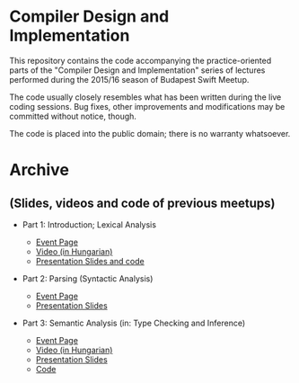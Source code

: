 Compiler Design and Implementation
==========

This repository contains the code accompanying the practice-oriented
parts of the "Compiler Design and Implementation" series of lectures
performed during the 2015/16 season of Budapest Swift Meetup.

The code usually closely resembles what has been written during
the live coding sessions. Bug fixes, other improvements and
modifications may be committed without notice, though.

The code is placed into the public domain; there is no warranty
whatsoever.

Archive
==========
(Slides, videos and code of previous meetups)
--------

* Part 1: Introduction; Lexical Analysis
	* [Event Page](http://www.meetup.com/swiftmeetup/events/224073016/)
	* [Video (in Hungarian)](https://www.youtube.com/watch?v=XIpuHfgIey4)
	* [Presentation Slides and code](https://dl.dropboxusercontent.com/u/4960980/Swift_Meetup_BP_Compiler_Design_Part_1.zip)

* Part 2: Parsing (Syntactic Analysis)
	* [Event Page](http://www.meetup.com/swiftmeetup/events/225904991/)
	* [Presentation Slides](https://dl.dropboxusercontent.com/u/4960980/Swift_Compiler_Design_2.pdf)

* Part 3: Semantic Analysis (in: Type Checking and Inference)
	* [Event Page](http://www.meetup.com/swiftmeetup/events/226880052/)
	* [Video (in Hungarian)](https://www.youtube.com/watch?v=1si_CDdebpc)
	* [Presentation Slides](https://dl.dropboxusercontent.com/u/4960980/Swift_Compiler_Design_3_final.pdf)
	* [Code](https://dl.dropboxusercontent.com/u/4960980/SwiSwi_2015_12_16_jav.zip)

